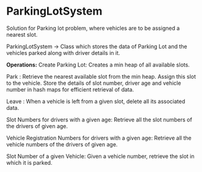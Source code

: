 # ParkingLotSystem
Solution for Parking lot problem, where vehicles are to be assigned a nearest slot.

ParkingLotSystem -> Class which stores the data of Parking Lot and the vehicles parked along with driver details in it.

**Operations:**
Create Parking Lot:
    Creates a min heap of all available slots.
    
Park :
    Retrieve the nearest available slot from the min heap. Assign this slot to the vehicle. Store the details of slot number, driver age and vehicle number in hash maps for efficient retrieval of data.
    
Leave :
    When a vehicle is left from a given slot, delete all its associated data.
    
Slot Numbers for drivers with a given age:
    Retrieve all the slot numbers of the drivers of given age.
    
Vehicle Registration Numbers for drivers with a given age:
    Retrieve all the vehicle numbers of the drivers of given age.

Slot Number of a given Vehicle:
    Given a vehicle number, retrieve the slot in which it is parked.
  
